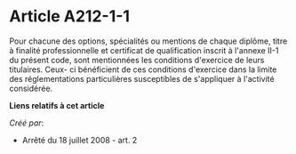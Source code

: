 # Article A212-1-1

Pour chacune des options, spécialités ou mentions de chaque diplôme, titre à finalité professionnelle et certificat de
qualification inscrit à l'annexe II-1 du présent code, sont mentionnées les conditions d'exercice de leurs titulaires. Ceux-
ci bénéficient de ces conditions d'exercice dans la limite des réglementations particulières susceptibles de s'appliquer à
l'activité considérée.

**Liens relatifs à cet article**

_Créé par_:

  - Arrêté du 18 juillet 2008 - art. 2
